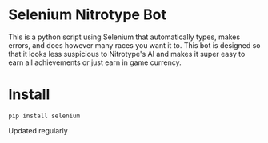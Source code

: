 # Selenium Nitrotype Bot
This is a python script using Selenium that automatically types, makes errors, and does however many races you want it to. This bot is designed so that it looks less suspicious to Nitrotype's AI and makes it super easy to earn all achievements or just earn in game currency.

# Install
``pip install selenium``

Updated regularly
